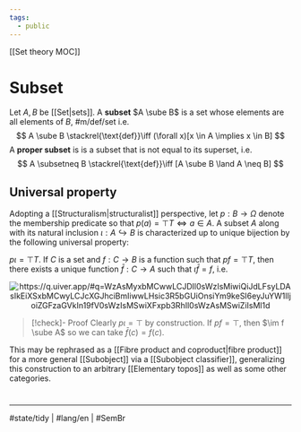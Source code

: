 ```yaml
---
tags:
  - public
---
```

[[Set theory MOC]]
# Subset

Let $A,B$ be [[Set|sets]].
A **subset** $A \sube B$ is a set whose elements are all elements of $B$, #m/def/set
i.e.
$$
A \sube B \stackrel{\text{def}}\iff (\forall x)[x \in A \implies x \in B]
$$
A  **proper subset** is is a subset that is not equal to its superset, i.e.
$$
A \subsetneq B \stackrel{\text{def}}\iff [A \sube B \land A \neq B]
$$

## Universal property

Adopting a [[Structuralism|structuralist]] perspective,
let $p : B \to \Omega$ denote the membership predicate so that $p(a) = \top T \iff a \in A$.
A subset $A$ along with its natural inclusion $\iota : {A} \hookrightarrow B$ is characterized up to unique bijection by the following universal property:

$p\iota = \top T$. If $C$ is a set and $f : C \to B$ is a function such that $pf=\top T$, then there exists a unique function $\bar f : C \to {A}$ such that $\iota \bar f = f$, i.e.
<p align="center"><img align="center" src="https://i.upmath.me/svg/%0A%5Cusetikzlibrary%7Bcalc%7D%0A%5Cusetikzlibrary%7Bdecorations.pathmorphing%7D%0A%5Ctikzset%7Bcurve%2F.style%3D%7Bsettings%3D%7B%231%7D%2Cto%20path%3D%7B(%5Ctikztostart)%0A%20%20%20%20..%20controls%20(%24(%5Ctikztostart)!%5Cpv%7Bpos%7D!(%5Ctikztotarget)!%5Cpv%7Bheight%7D!270%3A(%5Ctikztotarget)%24)%0A%20%20%20%20and%20(%24(%5Ctikztostart)!1-%5Cpv%7Bpos%7D!(%5Ctikztotarget)!%5Cpv%7Bheight%7D!270%3A(%5Ctikztotarget)%24)%0A%20%20%20%20..%20(%5Ctikztotarget)%5Ctikztonodes%7D%7D%2C%0A%20%20%20%20settings%2F.code%3D%7B%5Ctikzset%7Bquiver%2F.cd%2C%231%7D%0A%20%20%20%20%20%20%20%20%5Cdef%5Cpv%23%231%7B%5Cpgfkeysvalueof%7B%2Ftikz%2Fquiver%2F%23%231%7D%7D%7D%2C%0A%20%20%20%20quiver%2F.cd%2Cpos%2F.initial%3D0.35%2Cheight%2F.initial%3D0%7D%0A%25%20TikZ%20arrowhead%2Ftail%20styles.%0A%5Ctikzset%7Btail%20reversed%2F.code%3D%7B%5Cpgfsetarrowsstart%7Btikzcd%20to%7D%7D%7D%0A%5Ctikzset%7B2tail%2F.code%3D%7B%5Cpgfsetarrowsstart%7BImplies%5Breversed%5D%7D%7D%7D%0A%5Ctikzset%7B2tail%20reversed%2F.code%3D%7B%5Cpgfsetarrowsstart%7BImplies%7D%7D%7D%0A%25%20TikZ%20arrow%20styles.%0A%5Ctikzset%7Bno%20body%2F.style%3D%7B%2Ftikz%2Fdash%20pattern%3Don%200%20off%201mm%7D%7D%0A%25%20https%3A%2F%2Fq.uiver.app%2F%23q%3DWzAsMyxbMCwwLCJDIl0sWzIsMiwiQiJdLFsyLDAsIkEiXSxbMCwyLCJcXGJhciBmIiwwLHsic3R5bGUiOnsiYm9keSI6eyJuYW1lIjoiZGFzaGVkIn19fV0sWzIsMSwiXFxpb3RhIl0sWzAsMSwiZiIsMl1d%0A%5Cbegin%7Btikzcd%7D%5Bampersand%20replacement%3D%5C%26%5D%0A%09C%20%5C%26%5C%26%20A%20%5C%5C%0A%09%5C%5C%0A%09%5C%26%5C%26%20B%0A%09%5Carrow%5B%22%7B%5Cbar%20f%7D%22%2C%20dashed%2C%20from%3D1-1%2C%20to%3D1-3%5D%0A%09%5Carrow%5B%22f%22'%2C%20from%3D1-1%2C%20to%3D3-3%5D%0A%09%5Carrow%5B%22%5Ciota%22%2C%20from%3D1-3%2C%20to%3D3-3%5D%0A%5Cend%7Btikzcd%7D%0A#invert" alt="https://q.uiver.app/#q=WzAsMyxbMCwwLCJDIl0sWzIsMiwiQiJdLFsyLDAsIkEiXSxbMCwyLCJcXGJhciBmIiwwLHsic3R5bGUiOnsiYm9keSI6eyJuYW1lIjoiZGFzaGVkIn19fV0sWzIsMSwiXFxpb3RhIl0sWzAsMSwiZiIsMl1d" /></p>

> [!check]- Proof
> Clearly $p \iota = \top$ by construction.
> If $pf = \top$, then $\im f \sube A$ so we can take $\bar f(c) = f(c)$.
> <span class="QED"/>

This may be rephrased as a [[Fibre product and coproduct|fibre product]] for a more general [[Subobject]] via a [[Subobject classifier]],
generalizing this construction to an arbitrary [[Elementary topos]]
as well as some other categories.

#
---
#state/tidy | #lang/en | #SemBr 